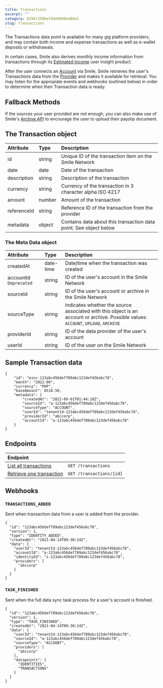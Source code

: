 ```yaml
---
title: Transactions
excerpt: ""
category: 6294c158bef44e0098ed88a1
slug: transactions
---
```


The Transactions data point is available for many gig platform providers, and may contain both income and expense transactions as well as e-wallet deposits or withdrawals.

In certain cases, Smile also derives monthly income information from transactions through its [Estimated Income](/reference/estimated-incomes) user insight product.

After the user connects an [Account](/reference/accounts) via Smile, Smile retrieves the user's Transactions data from the [Provider](/reference/providers) and makes it available for retrieval. You may listen for the appropiate events and webhooks (outlined below) in order to determine when their Transaction data is ready.

## Fallback Methods

If the sources your user provided are not enough, you can also make use of Smile's [Archive API](/reference/archives) to encourage the user to upload their payslip document.

## The Transaction object

| Attribute  | Type   | Description |
| :--------- | :----- | :------- |
| id | string | Unique ID of the transaction item on the Smile Network |
| date | date | Date of the transaction |
| description | string | Description of the transaction |
| currency | string | Currency of the transaction in 3 character alpha ISO 4217 |
| amount | number | Amount of the transaction |
| referenceId | string | Reference ID of the transaction from the provider |
| metadata | object | Contains data about this transaction data point. See object below |

### The Meta Data object

| Attribute  | Type   | Description |
| :--------- | :----- | :------- |
| createdAt | date-time | Date/time when the transaction was created |
| accountId `Deprecated` | string | ID of the user's account in the Smile Network |
| sourceId | string | ID of the user's account or archive in the Smile Network |
| sourceType | string | Indicates whether the source associated with this object is an account or archive. Possible values: `ACCOUNT`, `UPLOAD`, `ARCHIVE` |
| providerId | string | ID of the data provider of the user's account |
| userId | string | ID of the user on the Smile Network |

## Sample Transaction data

```
{
    "id": "einc-123abc456def789abc123def456abc78",
    "month": "2022-06",
    "currency": "PHP",
    "baseAmount": 8510.50,
    "metadata": {
        "createdAt": "2022-09-01T01:44:18Z",
        "sourceId": "a-123abc456def789abc123def456abc78",
        "sourceType": "ACCOUNT",
        "userId": "tenantId-123abc456def789abc123def456abc78",
        "providerId": "abccorp",
        "accountId": "a-123abc456def789abc123def456abc78"
    }
}
```

## Endpoints

| Endpoint | |
| :------- | :---- |
| [List all transactions](/reference/list-transactions-1) | `GET /transactions` |
| [Retrieve one transaction](/reference/get-transaction-1) | `GET /transactions/{id}` |

## Webhooks

### `TRANSACTIONS_ADDED`

Sent when transaction data from a user is added from the provider.

```
{
  "id": "123abc456def789abc123def456abc78",
  "version": 1,
  "type": "IDENTITY_ADDED",
  "createdAt": "2021-04-14T09:30:24Z",
  "data": {
    "userId": "tenantId-123abc456def789abc123def456abc78",
    "accountId": "a-123abc456def789abc123def456abc78",
    "identityId": "i-123abc456def789abc123def456abc78",
    "providers": [
      "abccorp"
    ]
  }
}
```

### `TASK_FINISHED`

Sent when the full data sync task process for a user's account is finished.

```
{
  "id": "123abc456def789abc123def456abc78",
  "version": 1,
  "type": "TASK_FINISHED",
  "createdAt": "2021-04-14T09:30:24Z",
  "data": {
    "userId": "tenantId-123abc456def789abc123def456abc78",
    "sourceId": "a-123abc456def789abc123def456abc78",
    "sourceType": "ACCOUNT",
    "providers": [
      "abccorp"
    ],
    "datapoints": [
      "IDENTITIES",
      "TRANSACTIONS"
    ]
  }
}
```
